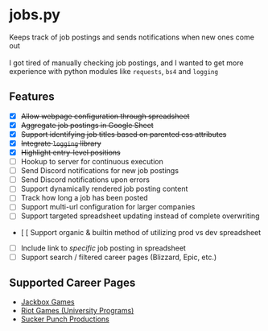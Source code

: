 # jobs.py
Keeps track of job postings and sends notifications when new ones come out<br />
<br />
I got tired of manually checking job postings, and I wanted to get more
experience with python modules like `requests`, `bs4` and `logging`

## Features
- [x] ~~Allow webpage configuration through spreadsheet~~
- [x] ~~Aggregate job postings in Google Sheet~~
- [x] ~~Support identifying job titles based on parented css attributes~~
- [x] ~~Integrate `logging` library~~
- [x] ~~Highlight entry-level positions~~
- [ ] Hookup to server for continuous execution
- [ ] Send Discord notifications for new job postings
- [ ] Send Discord notifications upon errors
- [ ] Support dynamically rendered job posting content
- [ ] Track how long a job has been posted
- [ ] Support multi-url configuration for larger companies
- [ ] Support targeted spreadsheet updating instead of complete overwriting
- [ [ Support organic & builtin method of utilizing prod vs dev spreadsheet
- [ ] Include link to *specific* job posting in spreadsheet
- [ ] Support search / filtered career pages (Blizzard, Epic, etc.)

## Supported Career Pages
* [Jackbox Games](https://jackbox-games.breezy.hr/)
* [Riot Games (University Programs)](https://www.riotgames.com/en/university-programs)
* [Sucker Punch Productions](https://jobs.suckerpunch.com)
